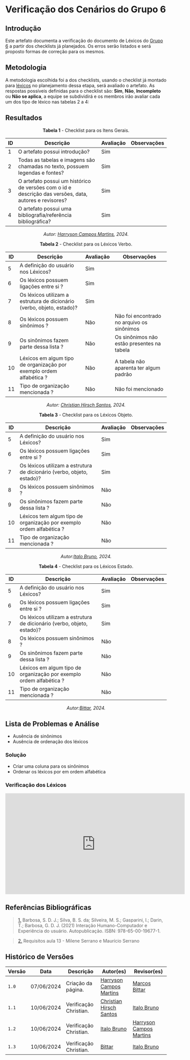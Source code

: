 # Verificação dos Cenários do Grupo 6

## Introdução

Este artefato documenta a verificação do documento de Léxicos do [Grupo 6](https://requisitos-de-software.github.io/2024.1-Firefox/) a partir dos checklists já planejados. Os erros serão listados e será proposto formas de correção para os mesmos.


## Metodologia

A metodologia escolhida foi a dos checklists, usando o checklist já montado para [léxicos](docs/Verificacao/entrega3/planejamento_entr_3.md) no planejamento dessa etapa, será avaliado o artefato. As respostas possíveis definidas para o checklist são:
**Sim**, **Não**, **Incompleto** ou **Não se aplica**, a equipe se subdividirá e os membros irão avaliar cada um dos tipo de léxico nas tabelas 2 a 4:


## Resultados

<center>

**Tabela 1** - Checklist para os Itens Gerais.

| ID  | Descrição                                                                                              | Avaliação | Observações |
| --- | ------------------------------------------------------------------------------------------------------ | --------- | ----------- |
| 1   | O artefato possui introdução?                                                                          |   Sim        |             |
| 2   | Todas as tabelas e imagens são chamadas no texto, possuem legendas e fontes?                                      |  Sim         |             |
| 3   | O artefato possui um histórico de versões com o id e descrição das versões, data, autores e revisores? |   Sim        |             |
| 4   |     O artefato possui uma bibliografia/referência bibliográfica?                            |   Sim        |             |


_Autor: [Harryson Campos Martins](https://github.com/harry-cmartin), 2024._

</center>

<center>

**Tabela 2** - Checklist para os Léxicos Verbo.

| ID  | Descrição                                                                                              | Avaliação | Observações |
| --- | ------------------------------------------------------------------------------------------------------ | --------- | ----------- |
| 5 |       A definição do usuário nos Léxicos?                                         |        Sim             |            |
| 6 |       Os léxicos possuem ligações entre si ?                                         |       Sim              |            |
| 7 |      Os léxicos utilizam a estrutura de dicionário (verbo, objeto, estado)?                                     |     Sim      |          |            |
| 8 |            Os léxicos possuem sinônimos ?                                     |     Não      |         Não foi encontrado no arquivo os sinônimos            |
| 9 |            Os sinônimos fazem parte dessa lista ?                                     |    Não                 |   Os sinônimos não estão presentes na tabela         |
| 10 |            Léxicos em algum tipo de organização por exemplo ordem alfabética ?                                    |   Não        |   A tabela não aparenta ter algum padrão       |            |
| 11 |        Tipo de organização mencionada ?                                         |     Não      |          Não foi mencionado            |


_Autor: [Christian Hirsch Santos](https://github.com/crstyhs), 2024._

</center>



<center>

**Tabela 3** - Checklist para os Léxicos Objeto.

| ID  | Descrição                                                                                              | Avaliação | Observações |
| --- | ------------------------------------------------------------------------------------------------------ | --------- | ----------- |
| 5 |       A definição do usuário nos Léxicos?                                         |         Sim            |            |
| 6 |       Os léxicos possuem ligações entre si ?                                         |       Sim              |            |
| 7 |      Os léxicos utilizam a estrutura de dicionário (verbo, objeto, estado)?                                     |          Sim |          |            |
| 8 |            Os léxicos possuem sinônimos ?                                     |       Não    |                      |
| 9 |            Os sinônimos fazem parte dessa lista ?                                     |            Não         |            |
| 10 |            Léxicos tem algum tipo de organização por exemplo ordem alfabética ?                                    |     Não      |          |            |
| 11 |        Tipo de organização mencionada ?                                         |    Não       |                      |


_Autor:[Italo Bruno](https://github.com/Italobrunom), 2024._

</center>



<center>

**Tabela 4** - Checklist para os Léxicos Estado.

| ID  | Descrição                                                                                              | Avaliação | Observações |
| --- | ------------------------------------------------------------------------------------------------------ | --------- | ----------- |
| 5 |       A definição do usuário nos Léxicos?                                                                | Sim       |             |
| 6 |       Os léxicos possuem ligações entre si ?                                                             |Sim        |             |
| 7 |      Os léxicos utilizam a estrutura de dicionário (verbo, objeto, estado)?                              |     Sim   |          |            |
| 8 |            Os léxicos possuem sinônimos ?                                     |     Não      |                      |
| 9 |            Os sinônimos fazem parte dessa lista ?                                     |      Não               |            |
| 10 |            Léxicos em algum tipo de organização por exemplo ordem alfabética ?                                    |     Não     |          |            |
| 11 |        Tipo de organização mencionada ?                                         |     Não      |                    |


_Autor:[Bittar](https://github.com/Bittar), 2024._
</center>


## Lista de Problemas e Análise 

- Ausência de sinônimos
- Ausência de ordenação dos léxicos

### Solução

- Criar uma coluna para os sinônimos
- Ordenar os léxicos por em ordem alfabética


### Verificação dos Léxicos
 
<center>

<iframe width="560" height="315" src="https://www.youtube.com/embed/hcm7rI46D-4?si=0NVVFZ96DedwUI-S" title="YouTube video player" frameborder="0" allow="accelerometer; autoplay; clipboard-write; encrypted-media; gyroscope; picture-in-picture; web-share" referrerpolicy="strict-origin-when-cross-origin" allowfullscreen></iframe>

</center>

## Referências Bibliográficas

> <a id="FTF1Ref" href="#FTF1">1.</a>  Barbosa, S. D. J.; Silva, B. S. da; Silveira, M. S.; Gasparini, I.; Darin, T.; Barbosa, G. D. J. (2021)
Interação Humano-Computador e Experiência do usuário. Autopublicação. ISBN: 978-65-00-19677-1.

> <a id="FTF2Ref" href="#FTF2">2.</a> Requisitos aula 13 - Milene Serrano e Maurício Serrano


## Histórico de Versões

| Versão | Data       | Descrição                                   | Autor(es)                                        | Revisor(es)                                      |
| ------ | ---------- | ------------------------------------------- | ------------------------------------------------ | ------------------------------------------------ |
| `1.0`  | 07/06/2024 | Criação da página.                          | [Harryson Campos Martins](https://github.com/harry-cmartin) | [Marcos Bittar](https://github.com/Bittarx)|
| `1.1`  | 10/06/2024 | Verificação Christian.                          | [Christian Hirsch Santos](https://github.com/crstyhs) | [Italo Bruno](https://github.com/Italobrunom) |
| `1.2`  | 10/06/2024 | Verificação Christian.                          |  [Italo Bruno](https://github.com/Italobrunom) | [Harryson Campos Martins](https://github.com/harry-cmartin) |
| `1.3`  | 10/06/2024 | Verificação Christian.                          | [Bittar](https://github.com/Bittarx) | [Italo Bruno](https://github.com/Italobrunom) |

